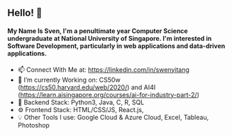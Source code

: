 ## Hello! 👋

#### My Name Is Sven, I'm a penultimate year Computer Science undergraduate at National University of Singapore. I'm interested in Software Development, particularly in web applications and data-driven applications.
<!--
**EssWhyy/EssWhyy** is a ✨ _special_ ✨ repository because its `README.md` (this file) appears on your GitHub profile. -->

- 📫 Connect With Me at: https://linkedin.com/in/swenyitang
- 🔭 I’m currently Working on: CS50w (https://cs50.harvard.edu/web/2020/) and AI4I (https://learn.aisingapore.org/courses/ai-for-industry-part-2/)
- 🌱 Backend Stack: Python3, Java, C, R, SQL
- ⚙️ Frontend Stack: HTML/CSS/JS, React.js, 
- 💡 Other Tools I use: Google Cloud & Azure Cloud, Excel, Tableau, Photoshop

